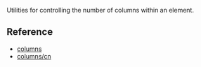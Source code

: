 Utilities for controlling the number of columns within an element.

## Reference

- [columns](https://tailwindcss.com/docs/columns)
- [columns/cn](https://tailwindcss.c/docs/columns)